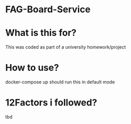 # FAG-Board-Service

# What is this for?
This was coded as part of a university homework/project

# How to use?
docker-compose up should run this in default mode

# 12Factors i followed?
tbd
